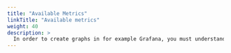 ```yaml
---
title: "Available Metrics"
linkTitle: "Available metrics"
weight: 40
description: >
  In order to create graphs in for example Grafana, you must understand what metrics are available and how they are structured.
---
```

